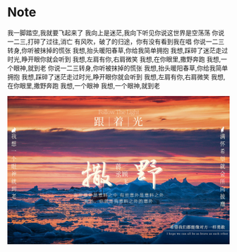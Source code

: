 # Note

我一脚踏空,我就要飞起来了
我向上是迷茫,我向下听见你说这世界是空荡荡
你说一二三,打碎了过往,消亡
有风吹，破了的归途，你有没有看到我在唱
你说一二三转身,你听被抹掉的慌张
我想,抬头暖阳春草,你给我简单拥抱
我想,踩碎了迷茫走过时光,睁开眼你就会听到
我想,左肩有你,右肩微笑
我想,在你眼里,撒野奔跑
我想,一个眼神,就到老
你说一二三转身,你听被抹掉的慌张
我想,抬头暖阳春草,你给我简单拥抱
我想,踩碎了迷茫走过时光,睁开眼你就会听到
我想,左肩有你,右肩微笑
我想,在你眼里,撒野奔跑
我想,一个眼神
我想,一个眼神,就到老


![](images/end.jpg)
